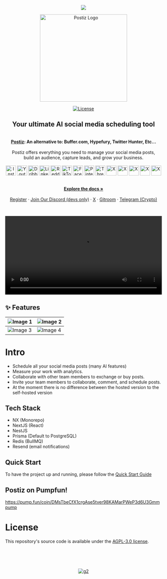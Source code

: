 <p align="center">
  <a href="https://affiliate.postiz.com">
    <img src="https://github.com/user-attachments/assets/af9f47b3-e20c-402b-bd11-02f39248d738" />
  </a>
</p>

<p align="center">
  <a href="https://postiz.com" target="_blank">
  <picture>
    <source media="(prefers-color-scheme: dark)" srcset="https://github.com/user-attachments/assets/765e9d72-3ee7-4a56-9d59-a2c9befe2311">
    <img alt="Postiz Logo" src="https://github.com/user-attachments/assets/f0d30d70-dddb-4142-8876-e9aa6ed1cb99" width="280"/>
  </picture>
  </a>
</p>


<p align="center">
<a href="https://opensource.org/licenses/Apache-2.0">
  <img src="https://img.shields.io/badge/License-Apache%202.0-blue.svg" alt="License">
</a>
</p>

<div align="center">
  <strong>
  <h2>Your ultimate AI social media scheduling tool</h2><br />
  <a href="https://postiz.com">Postiz</a>: An alternative to: Buffer.com, Hypefury, Twitter Hunter, Etc...<br /><br />
  </strong>
  Postiz offers everything you need to manage your social media posts,<br />build an audience, capture leads, and grow your business.
</div>


<div class="flex" align="center">
  <br />
  <img alt="Instagram" src="https://postiz.com/svgs/socials/Instagram.svg" width="32">
  <img alt="Youtube" src="https://postiz.com/svgs/socials/Youtube.svg" width="32">
  <img alt="Dribbble" src="https://postiz.com/svgs/socials/Dribbble.svg" width="32">
  <img alt="Linkedin" src="https://postiz.com/svgs/socials/Linkedin.svg" width="32">
  <img alt="Reddit" src="https://postiz.com/svgs/socials/Reddit.svg" width="32">
  <img alt="TikTok" src="https://postiz.com/svgs/socials/TikTok.svg" width="32">
  <img alt="Facebook" src="https://postiz.com/svgs/socials/Facebook.svg" width="32">
  <img alt="Pinterest" src="https://postiz.com/svgs/socials/Pinterest.svg" width="32">
  <img alt="Threads" src="https://postiz.com/svgs/socials/Threads.svg" width="32">
  <img alt="X" src="https://postiz.com/svgs/socials/X.svg" width="32">
  <img alt="X" src="https://postiz.com/svgs/socials/Slack.svg" width="32">
  <img alt="X" src="https://postiz.com/svgs/socials/Discord.svg" width="32">
  <img alt="X" src="https://postiz.com/svgs/socials/Mastodon.svg" width="32">
  <img alt="X" src="https://postiz.com/svgs/socials/Bluesky.svg" width="32">
</div>

<p align="center">
  <br />
  <a href="https://docs.postiz.com" rel="dofollow"><strong>Explore the docs »</strong></a>
  <br />

  <br/>
    <a href="https://platform.postiz.com">Register</a>
    ·
    <a href="https://discord.postiz.com">Join Our Discord (devs only)</a>
    ·
    <a href="https://twitter.com/getpostiz">X</a>
    ·
    <a href="https://gitroom.com">Gitroom</a>
    ·
    <a href="https://git.sn/telegram">Telegram (Crypto)</a>
  </p>

<br />

<p align="center">
  <video src="https://github.com/user-attachments/assets/05436a01-19c8-4827-b57f-05a5e7637a67" width="100%" />
</p>

## ✨ Features

| ![Image 1](https://github.com/user-attachments/assets/a27ee220-beb7-4c7e-8c1b-2c44301f82ef) | ![Image 2](https://github.com/user-attachments/assets/eb5f5f15-ed90-47fc-811c-03ccba6fa8a2) |
|--------------------------------|--------------------------------|
| ![Image 3](https://github.com/user-attachments/assets/d51786ee-ddd8-4ef8-8138-5192e9cfe7c3) | ![Image 4](https://github.com/user-attachments/assets/91f83c89-22f6-43d6-b7aa-d2d3378289fb) |

# Intro

- Schedule all your social media posts (many AI features)
- Measure your work with analytics.
- Collaborate with other team members to exchange or buy posts.
- Invite your team members to collaborate, comment, and schedule posts.
- At the moment there is no difference between the hosted version to the self-hosted version

## Tech Stack

- NX (Monorepo)
- NextJS (React)
- NestJS
- Prisma (Default to PostgreSQL)
- Redis (BullMQ)
- Resend (email notifications)

## Quick Start
To have the project up and running, please follow the [Quick Start Guide](https://docs.postiz.com/quickstart)

## Postiz on Pumpfun!
https://pump.fun/coin/DMsTbeCfX1crgAse5tver98KAMarPWeP3d6U3Gmmpump

# License

This repository's source code is available under the [AGPL-3.0 license](LICENSE).

<br /><br /><br />

<p align="center">
  <a href="https://www.g2.com/products/postiz/take_survey" target="blank"><img alt="g2" src="https://github.com/user-attachments/assets/892cb74c-0b49-4589-b2f5-fbdbf7a98f66" /></a>
</p>


